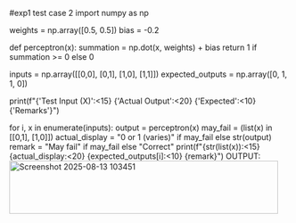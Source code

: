 #exp1 test case 2
import numpy as np

weights = np.array([0.5, 0.5])
bias = -0.2

def perceptron(x):
    summation = np.dot(x, weights) + bias
    return 1 if summation >= 0 else 0

inputs = np.array([[0,0], [0,1], [1,0], [1,1]])
expected_outputs = np.array([0, 1, 1, 0])

print(f"{'Test Input (X)':<15} {'Actual Output':<20} {'Expected':<10} {'Remarks'}")

for i, x in enumerate(inputs):
    output = perceptron(x)
    may_fail = (list(x) in [[0,1], [1,0]])
    actual_display = "0 or 1 (varies)" if may_fail else str(output)
    remark = "May fail" if may_fail else "Correct"
    print(f"{str(list(x)):<15} {actual_display:<20} {expected_outputs[i]:<10} {remark}")
    OUTPUT:
    <img width="482" height="95" alt="Screenshot 2025-08-13 103451" src="https://github.com/user-attachments/assets/7cdb2bc3-66cc-48b1-bf80-7a1087c8529c" />
